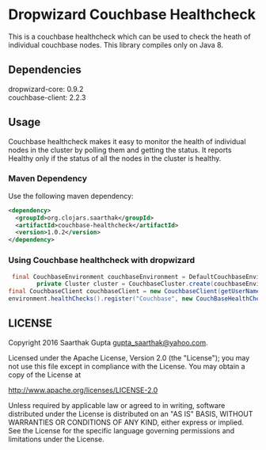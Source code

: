 # Dropwizard Couchbase Healthcheck

This is a couchbase healthcheck which can be used to check the heath of individual couchbase nodes.
This library compiles only on Java 8.
 
## Dependencies
dropwizard-core: 0.9.2  
couchbase-client: 2.2.3

## Usage
Couchbase healthcheck makes it easy to monitor the health of individual nodes in the cluster by polling them and getting the status. It reports Healthy only if the status of all the nodes in the cluster is healthy.
 

### Maven Dependency

Use the following maven dependency:
```xml
<dependency>
  <groupId>org.clojars.saarthak</groupId>
  <artifactId>couchbase-healthcheck</artifactId>
  <version>1.0.2</version>
</dependency>
```

### Using Couchbase healthcheck with dropwizard
```java
 final CouchbaseEnvironment couchbaseEnvironment = DefaultCouchbaseEnvironment.builder().build();
        private Cluster cluster = CouchbaseCluster.create(couchbaseEnvironment, getNodes()); // getNodes() method returns a List<String> of nodes.
final CouchbaseClient couchbaseClient = new CouchbaseClient(getUserName(), getPassword(), cluster);// CouchbaseClient is bundled and needs username, password and cluster object to connect to hosts.
environment.healthChecks().register("Couchbase", new CouchBaseHealthCheck(couchbaseClient));
```

LICENSE
-------

Copyright 2016 Saarthak Gupta <gupta_saarthak@yahoo.com>.

Licensed under the Apache License, Version 2.0 (the "License");
you may not use this file except in compliance with the License.
You may obtain a copy of the License at

http://www.apache.org/licenses/LICENSE-2.0

Unless required by applicable law or agreed to in writing, software
distributed under the License is distributed on an "AS IS" BASIS,
WITHOUT WARRANTIES OR CONDITIONS OF ANY KIND, either express or implied.
See the License for the specific language governing permissions and
limitations under the License.
